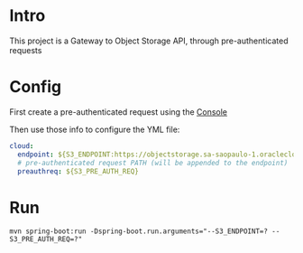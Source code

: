 # Intro

This project is a Gateway to Object Storage API, through pre-authenticated requests

# Config

First create a pre-authenticated request using the [Console](https://docs.oracle.com/en-us/iaas/Content/Object/Tasks/usingpreauthenticatedrequests.htm)

Then use those info to configure the YML file:
```yml
cloud:
  endpoint: ${S3_ENDPOINT:https://objectstorage.sa-saopaulo-1.oraclecloud.com}
  # pre-authenticated request PATH (will be appended to the endpoint)
  preauthreq: ${S3_PRE_AUTH_REQ}
```

# Run

```console
mvn spring-boot:run -Dspring-boot.run.arguments="--S3_ENDPOINT=? --S3_PRE_AUTH_REQ=?"
```